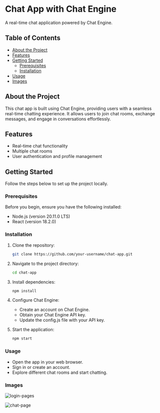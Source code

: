 # Chat App with Chat Engine

A real-time chat application powered by Chat Engine.

## Table of Contents

- [About the Project](#about-the-project)
- [Features](#features)
- [Getting Started](#getting-started)
  - [Prerequisites](#prerequisites)
  - [Installation](#installation)
- [Usage](#usage)
- [Images](#Images)

## About the Project

This chat app is built using Chat Engine, providing users with a seamless real-time chatting experience. It allows users to join chat rooms, exchange messages, and engage in conversations effortlessly.

## Features

- Real-time chat functionality
- Multiple chat rooms
- User authentication and profile management

## Getting Started

Follow the steps below to set up the project locally.

### Prerequisites

Before you begin, ensure you have the following installed:

- Node.js (version 20.11.0 LTS)
- React (version 18.2.0)

### Installation

1. Clone the repository:

   ```bash
   git clone https://github.com/your-username/chat-app.git

2. Navigate to the project directory:

   ```bash
   cd chat-app
   
3. Install dependencies:

   ```bash
   npm install

4. Configure Chat Engine:
   - Create an account on Chat Engine.
   - Obtain your Chat Engine API key.
   - Update the config.js file with your API key.

5. Start the application:

   ```bash
   npm start

### Usage
   
   - Open the app in your web browser.
   - Sign in or create an account.
   - Explore different chat rooms and start chatting.

### Images 

   ![login-pages](https://cdn.discordapp.com/attachments/987947169468284948/1195335890017456288/image.png?ex=65b39e4c&is=65a1294c&hm=606736dfef538fce43e603692f7bc01b440b6773ff249bb4a613798a0c079e77&)

   ![chat-page](https://cdn.discordapp.com/attachments/987947169468284948/1195342589256278117/image.png?ex=65b3a489&is=65a12f89&hm=c93c20ee3446a705206b9a0e7bb924fe6525d7eb981d77d6e45dfb02db4d3913&)


